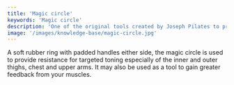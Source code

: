 ```yaml
---
title: 'Magic circle'
keywords: 'Magic circle'
description: 'One of the original tools created by Joseph Pilates to provide resistance and feedback in an exercise'
image: '/images/knowledge-base/magic-circle.jpg'
---
```

A soft rubber ring with padded handles either side, the magic circle is used to provide resistance for targeted toning especially of the inner and outer thighs, chest and upper arms. It may also be used as a tool to gain greater feedback from your muscles.
